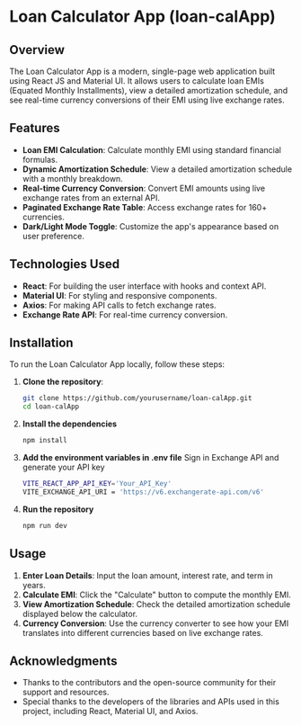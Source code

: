 # Loan Calculator App (loan-calApp)

## Overview
The Loan Calculator App is a modern, single-page web application built using React JS and Material UI. It allows users to calculate loan EMIs (Equated Monthly Installments), view a detailed amortization schedule, and see real-time currency conversions of their EMI using live exchange rates.

## Features
- **Loan EMI Calculation**: Calculate monthly EMI using standard financial formulas.
- **Dynamic Amortization Schedule**: View a detailed amortization schedule with a monthly breakdown.
- **Real-time Currency Conversion**: Convert EMI amounts using live exchange rates from an external API.
- **Paginated Exchange Rate Table**: Access exchange rates for 160+ currencies.
- **Dark/Light Mode Toggle**: Customize the app's appearance based on user preference.

## Technologies Used
- **React**: For building the user interface with hooks and context API.
- **Material UI**: For styling and responsive components.
- **Axios**: For making API calls to fetch exchange rates.
- **Exchange Rate API**: For real-time currency conversion.

## Installation
To run the Loan Calculator App locally, follow these steps:

1. **Clone the repository**:
   ```bash
   git clone https://github.com/yourusername/loan-calApp.git
   cd loan-calApp
2. **Install the dependencies**
   ```bash
   npm install  
3. **Add the environment variables in .env file**
   Sign in Exchange API and generate your API key
   ```bash
   VITE_REACT_APP_API_KEY='Your_API_Key'
   VITE_EXCHANGE_API_URI = 'https://v6.exchangerate-api.com/v6'
4. **Run the repository**
   ```bash
   npm run dev

## Usage
1. **Enter Loan Details**: Input the loan amount, interest rate, and term in years.
2. **Calculate EMI**: Click the "Calculate" button to compute the monthly EMI.
3. **View Amortization Schedule**: Check the detailed amortization schedule displayed below the calculator.
4. **Currency Conversion**: Use the currency converter to see how your EMI translates into different currencies based on live exchange rates.

## Acknowledgments
- Thanks to the contributors and the open-source community for their support and resources.
- Special thanks to the developers of the libraries and APIs used in this project, including React, Material UI, and Axios.